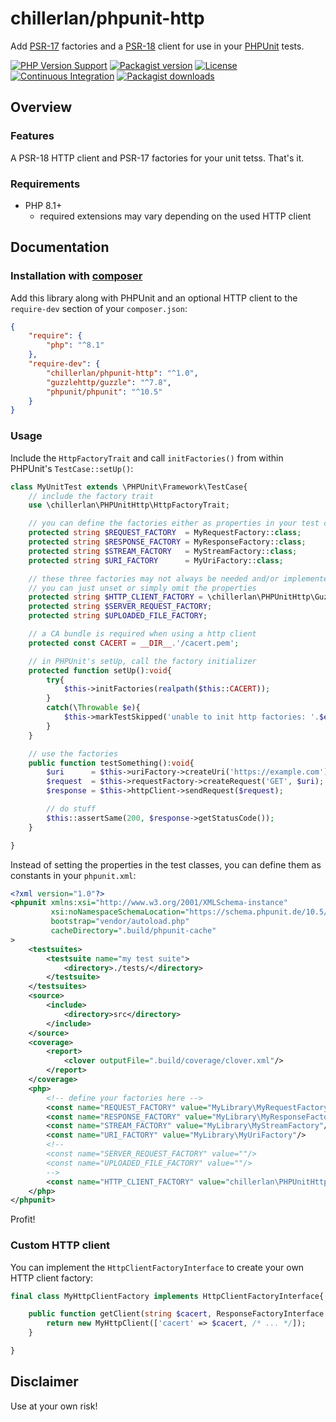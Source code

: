 # chillerlan/phpunit-http

Add [PSR-17](https://www.php-fig.org/psr/psr-17/) factories and a [PSR-18](https://www.php-fig.org/psr/psr-18/) client for use in your [PHPUnit](https://phpunit.de/) tests.

[![PHP Version Support][php-badge]][php]
[![Packagist version][packagist-badge]][packagist]
[![License][license-badge]][license]
[![Continuous Integration][gh-action-badge]][gh-action]
[![Packagist downloads][downloads-badge]][downloads]

[php-badge]: https://img.shields.io/packagist/php-v/chillerlan/phpunit-http?logo=php&color=8892BF&logoColor=fff
[php]: https://www.php.net/supported-versions.php
[packagist-badge]: https://img.shields.io/packagist/v/chillerlan/phpunit-http.svg?logo=packagist&logoColor=fff
[packagist]: https://packagist.org/packages/chillerlan/phpunit-http
[license-badge]: https://img.shields.io/github/license/chillerlan/phpunit-http
[license]: https://github.com/chillerlan/phpunit-http/blob/main/LICENSE
[gh-action-badge]: https://img.shields.io/github/actions/workflow/status/chillerlan/phpunit-http/ci.yml?branch=main&logo=github&logoColor=fff
[gh-action]: https://github.com/chillerlan/phpunit-http/actions/workflows/ci.yml?query=branch%3Amain
[downloads-badge]: https://img.shields.io/packagist/dt/chillerlan/phpunit-http.svg?logo=packagist&logoColor=fff
[downloads]: https://packagist.org/packages/chillerlan/phpunit-http/stats

## Overview

### Features

A PSR-18 HTTP client and PSR-17 factories for your unit tetss. That's it.

### Requirements

- PHP 8.1+
  - required extensions may vary depending on the used HTTP client


## Documentation

### Installation with [composer](https://getcomposer.org)

Add this library along with PHPUnit and an optional HTTP client to the `require-dev` section of your `composer.json`:

```json
{
	"require": {
		"php": "^8.1"
	},
	"require-dev": {
		"chillerlan/phpunit-http": "^1.0",
		"guzzlehttp/guzzle": "^7.8",
		"phpunit/phpunit": "^10.5"
	}
}
```


### Usage

Include the `HttpFactoryTrait` and call `initFactories()` from within PHPUnit's `TestCase::setUp()`:

```php
class MyUnitTest extends \PHPUnit\Framework\TestCase{
	// include the factory trait
	use \chillerlan\PHPUnitHttp\HttpFactoryTrait;

	// you can define the factories either as properties in your test class or in phpunit.xml
	protected string $REQUEST_FACTORY  = MyRequestFactory::class;
	protected string $RESPONSE_FACTORY = MyResponseFactory::class;
	protected string $STREAM_FACTORY   = MyStreamFactory::class;
	protected string $URI_FACTORY      = MyUriFactory::class;

	// these three factories may not always be needed and/or implemented,
	// you can just unset or simply omit the properties
	protected string $HTTP_CLIENT_FACTORY = \chillerlan\PHPUnitHttp\GuzzleHttpClientFactory::class;
	protected string $SERVER_REQUEST_FACTORY;
	protected string $UPLOADED_FILE_FACTORY;

	// a CA bundle is required when using a http client
	protected const CACERT = __DIR__.'/cacert.pem';

	// in PHPUnit's setUp, call the factory initializer
	protected function setUp():void{
		try{
			$this->initFactories(realpath($this::CACERT));
		}
		catch(\Throwable $e){
			$this->markTestSkipped('unable to init http factories: '.$e->getMessage());
		}
	}

	// use the factories
	public function testSomething():void{
		$uri      = $this->uriFactory->createUri('https://example.com');
		$request  = $this->requestFactory->createRequest('GET', $uri);
		$response = $this->httpClient->sendRequest($request);

		// do stuff
		$this::assertSame(200, $response->getStatusCode());
	}

}
```

Instead of setting the properties in the test classes, you can define them as constants in your `phpunit.xml`:

```xml
<?xml version="1.0"?>
<phpunit xmlns:xsi="http://www.w3.org/2001/XMLSchema-instance"
         xsi:noNamespaceSchemaLocation="https://schema.phpunit.de/10.5/phpunit.xsd"
         bootstrap="vendor/autoload.php"
         cacheDirectory=".build/phpunit-cache"
>
	<testsuites>
		<testsuite name="my test suite">
			<directory>./tests/</directory>
		</testsuite>
	</testsuites>
	<source>
		<include>
			<directory>src</directory>
		</include>
	</source>
	<coverage>
		<report>
			<clover outputFile=".build/coverage/clover.xml"/>
		</report>
	</coverage>
	<php>
		<!-- define your factories here -->
		<const name="REQUEST_FACTORY" value="MyLibrary\MyRequestFactory"/>
		<const name="RESPONSE_FACTORY" value="MyLibrary\MyResponseFactory"/>
		<const name="STREAM_FACTORY" value="MyLibrary\MyStreamFactory"/>
		<const name="URI_FACTORY" value="MyLibrary\MyUriFactory"/>
		<!--
		<const name="SERVER_REQUEST_FACTORY" value=""/>
		<const name="UPLOADED_FILE_FACTORY" value=""/>
		-->
		<const name="HTTP_CLIENT_FACTORY" value="chillerlan\PHPUnitHttp\GuzzleHttpClientFactory"/>
	</php>
</phpunit>

```

Profit!

### Custom HTTP client

You can implement the `HttpClientFactoryInterface` to create your own HTTP client factory:

```php
final class MyHttpClientFactory implements HttpClientFactoryInterface{

	public function getClient(string $cacert, ResponseFactoryInterface $responseFactory):ClientInterface{
		return new MyHttpClient(['cacert' => $cacert, /* ... */]);
	}

}
```

## Disclaimer

Use at your own risk!
